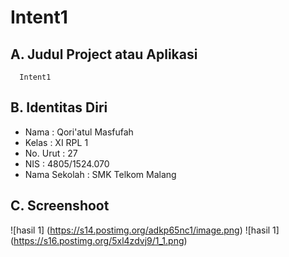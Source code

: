 # Intent1

## A. Judul Project atau Aplikasi
      Intent1

## B. Identitas Diri
   - Nama          : Qori'atul Masfufah
   - Kelas         : XI RPL 1
   - No. Urut      : 27
   - NIS           : 4805/1524.070
   - Nama Sekolah  : SMK Telkom Malang

## C. Screenshoot
  ![hasil 1] (https://s14.postimg.org/adkp65nc1/image.png)
  ![hasil 1] (https://s16.postimg.org/5xl4zdvj9/1_1.png)
  
      
